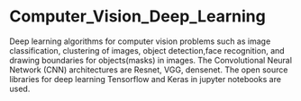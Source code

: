 # Computer_Vision_Deep_Learning
Deep learning algorithms for computer vision problems such as image classification, clustering of images, object detection,face recognition,
and drawing boundaries for objects(masks) in images.
The Convolutional Neural Network (CNN) architectures are Resnet, VGG, densenet.
The open source libraries for deep learning Tensorflow and Keras in jupyter notebooks are used.
